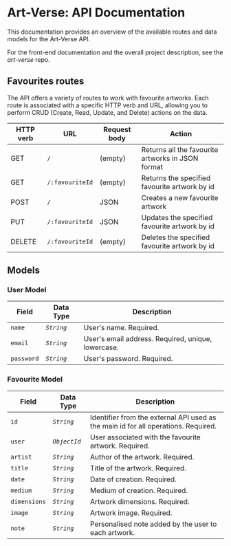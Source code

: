 # Art-Verse: API Documentation

This documentation provides an overview of the available routes and data models for the Art-Verse API.

For the front-end documentation and the overall project description, see the _art-verse_ repo.

## Favourites routes

The API offers a variety of routes to work with favourite artworks. Each route is associated with a specific HTTP verb and URL, allowing you to perform CRUD (Create, Read, Update, and Delete) actions on the data.

| HTTP verb | URL             | Request body | Action                                            |
| --------- | --------------- | ------------ | ------------------------------------------------- |
| GET       | `/`             | (empty)      | Returns all the favourite artworks in JSON format |
| GET       | `/:favouriteId` | (empty)      | Returns the specified favourite artwork by id     |
| POST      | `/`             | JSON         | Creates a new favourite artwork                   |
| PUT       | `/:favouriteId` | JSON         | Updates the specified favourite artwork by id     |
| DELETE    | `/:favouriteId` | (empty)      | Deletes the specified favourite artwork by id     |

## Models

### User Model

| Field      | Data Type  | Description                                        |
| ---------- | ---------- | -------------------------------------------------- |
| `name`     | _`String`_ | User's name. Required.                             |
| `email`    | _`String`_ | User's email address. Required, unique, lowercase. |
| `password` | _`String`_ | User's password. Required.                         |

### Favourite Model

| Field        | Data Type    | Description                                                                        |
| ------------ | ------------ | ---------------------------------------------------------------------------------- |
| `id`         | _`String`_   | Identifier from the external API used as the main id for all operations. Required. |
| `user`       | _`ObjectId`_ | User associated with the favourite artwork. Required.                              |
| `artist`     | _`String`_   | Author of the artwork. Required.                                                   |
| `title`      | _`String`_   | Title of the artwork. Required.                                                    |
| `date`       | _`String`_   | Date of creation. Required.                                                        |
| `medium`     | _`String`_   | Medium of creation. Required.                                                      |
| `dimensions` | _`String`_   | Artwork dimensions. Required.                                                      |
| `image`      | _`String`_   | Artwork image. Required.                                                           |
| `note`       | _`String`_   | Personalised note added by the user to each artwork.                               |
